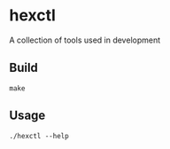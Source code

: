# hexctl

A collection of tools used in development

## Build
```
make
```

## Usage
```
./hexctl --help
```

